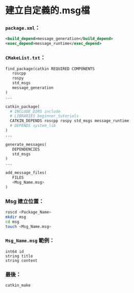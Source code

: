 # 建立自定義的.msg檔
### `package.xml`：
```xml
<build_depend>message_generation</build_depend>
<exec_depend>message_runtime</exec_depend>
```
### `CMakeList.txt`：
```python
find_package(catkin REQUIRED COMPONENTS
   roscpp
   rospy
   std_msgs
   message_generation
)
...

catkin_package(
  # INCLUDE_DIRS include
  # LIBRARIES beginner_tutorials
  CATKIN_DEPENDS roscpp rospy std_msgs message_runtime
  # DEPENDS system_lib
)
...

generate_messages(
   DEPENDENCIES
   std_msgs
)
...

add_message_files(
   FILES
   <Msg_Name.msg>
)

```
### Msg 建立位置：
```sh
roscd <Package_Name>
mkdir msg
cd msg
touch <Msg_Name.msg>
```

### `Msg_Name.msg` 範例：
```
int64 id
string title
string content
```

### 最後：
```sh
catkin_make
```
